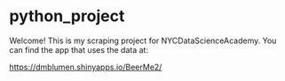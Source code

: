 # python_project

Welcome! This is my scraping project for NYCDataScienceAcademy. You can find the app that uses the data at: 

https://dmblumen.shinyapps.io/BeerMe2/
